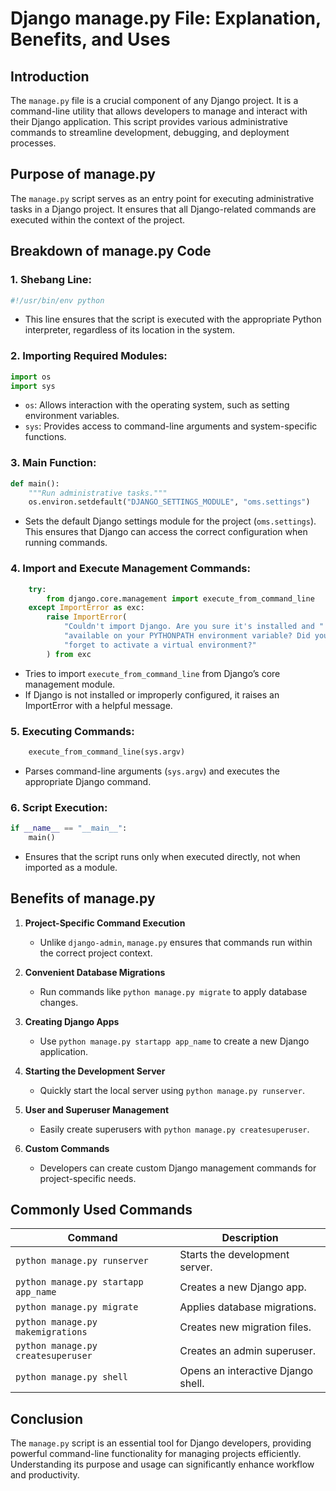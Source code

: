 # Django manage.py File: Explanation, Benefits, and Uses

## Introduction
The `manage.py` file is a crucial component of any Django project. It is a command-line utility that allows developers to manage and interact with their Django application. This script provides various administrative commands to streamline development, debugging, and deployment processes.

## Purpose of manage.py
The `manage.py` script serves as an entry point for executing administrative tasks in a Django project. It ensures that all Django-related commands are executed within the context of the project.

## Breakdown of manage.py Code
### 1. Shebang Line:
```python
#!/usr/bin/env python
```
- This line ensures that the script is executed with the appropriate Python interpreter, regardless of its location in the system.

### 2. Importing Required Modules:
```python
import os
import sys
```
- `os`: Allows interaction with the operating system, such as setting environment variables.
- `sys`: Provides access to command-line arguments and system-specific functions.

### 3. Main Function:
```python
def main():
    """Run administrative tasks."""
    os.environ.setdefault("DJANGO_SETTINGS_MODULE", "oms.settings")
```
- Sets the default Django settings module for the project (`oms.settings`). This ensures that Django can access the correct configuration when running commands.

### 4. Import and Execute Management Commands:
```python
    try:
        from django.core.management import execute_from_command_line
    except ImportError as exc:
        raise ImportError(
            "Couldn't import Django. Are you sure it's installed and "
            "available on your PYTHONPATH environment variable? Did you "
            "forget to activate a virtual environment?"
        ) from exc
```
- Tries to import `execute_from_command_line` from Django’s core management module.
- If Django is not installed or improperly configured, it raises an ImportError with a helpful message.

### 5. Executing Commands:
```python
    execute_from_command_line(sys.argv)
```
- Parses command-line arguments (`sys.argv`) and executes the appropriate Django command.

### 6. Script Execution:
```python
if __name__ == "__main__":
    main()
```
- Ensures that the script runs only when executed directly, not when imported as a module.

## Benefits of manage.py
1. **Project-Specific Command Execution**
   - Unlike `django-admin`, `manage.py` ensures that commands run within the correct project context.

2. **Convenient Database Migrations**
   - Run commands like `python manage.py migrate` to apply database changes.

3. **Creating Django Apps**
   - Use `python manage.py startapp app_name` to create a new Django application.

4. **Starting the Development Server**
   - Quickly start the local server using `python manage.py runserver`.

5. **User and Superuser Management**
   - Easily create superusers with `python manage.py createsuperuser`.

6. **Custom Commands**
   - Developers can create custom Django management commands for project-specific needs.

## Commonly Used Commands
| Command | Description |
|---------|-------------|
| `python manage.py runserver` | Starts the development server. |
| `python manage.py startapp app_name` | Creates a new Django app. |
| `python manage.py migrate` | Applies database migrations. |
| `python manage.py makemigrations` | Creates new migration files. |
| `python manage.py createsuperuser` | Creates an admin superuser. |
| `python manage.py shell` | Opens an interactive Django shell. |

## Conclusion
The `manage.py` script is an essential tool for Django developers, providing powerful command-line functionality for managing projects efficiently. Understanding its purpose and usage can significantly enhance workflow and productivity.

